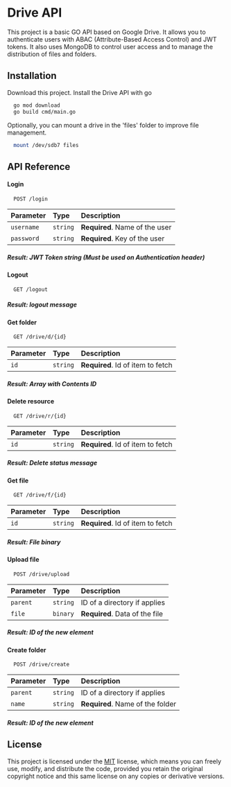 
# Drive API

This project is a basic GO API based on Google Drive. It allows you to authenticate users with ABAC (Attribute-Based Access Control) and JWT tokens. It also uses MongoDB to control user access and to manage the distribution of files and folders.


## Installation

Download this project.
Install the Drive API with go

```bash
  go mod download
  go build cmd/main.go
```
    
Optionally, you can mount a drive in the 'files' folder to improve file management.

```bash
  mount /dev/sdb7 files
```
## API Reference

#### Login

```http
  POST /login
```

| Parameter | Type     | Description                       |
| :-------- | :------- | :-------------------------------- |
| `username`| `string` | **Required**. Name of the user    |
| `password`| `string` | **Required**. Key of the user     |

##### Result: JWT Token string (Must be used on Authentication header)

#### Logout

```http
  GET /logout
```

##### Result: logout message

#### Get folder

```http
  GET /drive/d/{id}
```

| Parameter | Type     | Description                       |
| :-------- | :------- | :-------------------------------- |
| `id`      | `string` | **Required**. Id of item to fetch |

##### Result: Array with Contents ID

#### Delete resource

```http
  GET /drive/r/{id}
```

| Parameter | Type     | Description                       |
| :-------- | :------- | :-------------------------------- |
| `id`      | `string` | **Required**. Id of item to fetch |

##### Result: Delete status message

#### Get file

```http
  GET /drive/f/{id}
```

| Parameter | Type     | Description                       |
| :-------- | :------- | :-------------------------------- |
| `id`      | `string` | **Required**. Id of item to fetch |

##### Result: File binary

#### Upload file

```http
  POST /drive/upload
```

| Parameter | Type     | Description                       |
| :-------- | :------- | :-------------------------------- |
| `parent`  | `string` | ID of a directory if applies      |
| `file`    | `binary` | **Required**. Data of the file    |

##### Result: ID of the new element

#### Create folder

```http
  POST /drive/create
```

| Parameter | Type     | Description                       |
| :-------- | :------- | :-------------------------------- |
| `parent`  | `string` | ID of a directory if applies      |
| `name`    | `string` | **Required**. Name of the folder  |

##### Result: ID of the new element




## License

This project is licensed under the [MIT](https://choosealicense.com/licenses/mit/) license, which means you can freely use, modify, and distribute the code, provided you retain the original copyright notice and this same license on any copies or derivative versions.